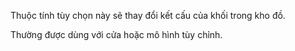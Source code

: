 Thuộc tính tùy chọn này sẽ thay đổi kết cấu của khối trong kho đồ.

Thường được dùng với cửa hoặc mô hình tùy chỉnh.